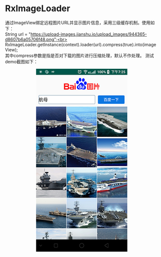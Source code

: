 # RxImageLoader
通过ImageView绑定远程图片URL并显示图片信息，采用三级缓存机制。使用如下：<br>
String url = "https://upload-images.jianshu.io/upload_images/944365-d8607b6a05706f48.png";<br>
RxImageLoader.getInstance(context).loader(url).compress(true).into(imageView);<br>
其中compress参数是指是否对下载的图片进行压缩处理，默认不作处理。
测试demo截图如下：<br>  
<div align=center><img width="300" height="600" src="https://github.com/xl040301/RxImageLoader/blob/master/Screenshot_20190318-192538.png"/></div>
